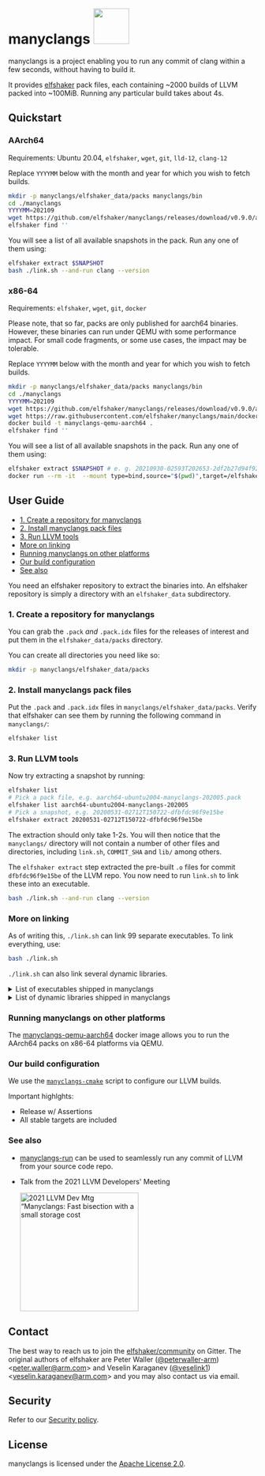 # manyclangs <img src="https://llvm.org/img/DragonSmall.png" width="auto" height="72">
manyclangs is a project enabling you to run any commit of clang within a few seconds, without having to build it.

It provides [elfshaker](https://github.com/elfshaker/elfshaker) pack files, each containing ~2000 builds of LLVM packed into ~100MiB. Running any particular build takes about 4s.

## Quickstart

### AArch64
Requirements: Ubuntu 20.04, `elfshaker`, `wget`, `git`, `lld-12`, `clang-12`

Replace `YYYYMM` below with the month and year for which you wish to fetch builds.
```bash
mkdir -p manyclangs/elfshaker_data/packs manyclangs/bin
cd ./manyclangs
YYYYMM=202109
wget https://github.com/elfshaker/manyclangs/releases/download/v0.9.0/aarch64-ubuntu2004-manyclangs-$YYYYMM.pack{,.idx} -P elfshaker_data/packs
elfshaker find ''
```

You will see a list of all available snapshots in the pack.
Run any one of them using:
```bash
elfshaker extract $SNAPSHOT
bash ./link.sh --and-run clang --version
```

### x86-64
Requirements: `elfshaker`, `wget`, `git`, `docker`

Please note, that so far, packs are only published for aarch64 binaries.
However, these binaries can run under QEMU with some performance impact. For
small code fragments, or some use cases, the impact may be tolerable.

Replace `YYYYMM` below with the month and year for which you wish to fetch builds.
```bash
mkdir -p manyclangs/elfshaker_data/packs manyclangs/bin
cd ./manyclangs
YYYYMM=202109
wget https://github.com/elfshaker/manyclangs/releases/download/v0.9.0/aarch64-ubuntu2004-manyclangs-$YYYYMM.pack{,.idx} -P elfshaker_data/packs
wget https://raw.githubusercontent.com/elfshaker/manyclangs/main/docker-qemu-aarch64/Dockerfile
docker build -t manyclangs-qemu-aarch64 .
elfshaker find ''
```

You will see a list of all available snapshots in the pack.
Run any one of them using:
```bash
elfshaker extract $SNAPSHOT # e. g. 20210930-02593T202653-2df2b27d94f9268
docker run --rm -it  --mount type=bind,source="$(pwd)",target=/elfshaker manyclangs-qemu-aarch64  bash -c 'bash ./link.sh --and-run clang --version'
```

## User Guide

- [1. Create a repository for manyclangs](#1-create-a-repository-for-manyclangs)
- [2. Install manyclangs pack files](#2-install-manyclangs-pack-files)
- [3. Run LLVM tools](#3-run-llvm-tools)
- [More on linking](#more-on-linking)
- [Running manyclangs on other platforms](#running-manyclangs-on-other-platforms)
- [Our build configuration](#our-build-configuration)
- [See also](#see-also)

You need an elfshaker repository to extract the binaries into. An elfshaker repository is simply a directory with an `elfshaker_data` subdirectory.

### 1. Create a repository for manyclangs
You can grab the `.pack` *and* `.pack.idx` files for the releases of interest and put them in the `elfshaker_data/packs` directory.

You can create all directories you need like so:
```bash
mkdir -p manyclangs/elfshaker_data/packs
```

### 2. Install manyclangs pack files
Put the `.pack` and `.pack.idx` files in `manyclangs/elfshaker_data/packs`. Verify that elfshaker can see them by running the following command in `manyclangs/`:
```bash
elfshaker list
```

### 3. Run LLVM tools
Now try extracting a snapshot by running:
```bash
elfshaker list
# Pick a pack file, e.g. aarch64-ubuntu2004-manyclangs-202005.pack
elfshaker list aarch64-ubuntu2004-manyclangs-202005
# Pick a snapshot, e.g. 20200531-02712T150722-dfbfdc96f9e15be
elfshaker extract 20200531-02712T150722-dfbfdc96f9e15be
```

The extraction should only take 1-2s. You will then notice that the `manyclangs/` directory will not contain a number of other files and directories, including `link.sh`, `COMMIT_SHA` and `lib/` among others.

The `elfshaker extract` step extracted the pre-built `.o` files for commit `dfbfdc96f9e15be` of the LLVM repo. You now need to run `link.sh` to link these into an executable.
```bash
bash ./link.sh --and-run clang --version
```

### More on linking
As of writing this, `./link.sh` can link 99 separate executables. To link everything, use:
```bash
bash ./link.sh
```

`./link.sh` can also link several dynamic libraries.

<details>
  <summary>List of executables shipped in manyclangs</summary>

    - FileCheck
    - arcmt-test
    - bugpoint
    - c-arcmt-test
    - c-index-test
    - clang
    - clang++
    - clang-$VER
    - clang-check
    - clang-cl
    - clang-cpp
    - clang-diff
    - clang-extdef-mapping
    - clang-format
    - clang-import-test
    - clang-offload-bundler
    - clang-offload-wrapper
    - clang-refactor
    - clang-rename
    - clang-scan-deps
    - clang-tblgen
    - count
    - diagtool
    - dsymutil
    - llc
    - lli
    - lli-child-target
    - llvm-PerfectShuffle
    - llvm-addr2line
    - llvm-ar
    - llvm-as
    - llvm-bcanalyzer
    - llvm-c-test
    - llvm-cat
    - llvm-cfi-verify
    - llvm-config
    - llvm-cov
    - llvm-cvtres
    - llvm-cxxdump
    - llvm-cxxfilt
    - llvm-cxxmap
    - llvm-diff
    - llvm-dis
    - llvm-dlltool
    - llvm-dwarfdump
    - llvm-dwp
    - llvm-elfabi
    - llvm-exegesis
    - llvm-extract
    - llvm-gsymutil
    - llvm-ifs
    - llvm-install-name-tool
    - llvm-isel-fuzzer
    - llvm-itanium-demangle-fuzzer
    - llvm-jitlink
    - llvm-lib
    - llvm-link
    - llvm-lipo
    - llvm-lto
    - llvm-lto2
    - llvm-mc
    - llvm-mca
    - llvm-microsoft-demangle-fuzzer
    - llvm-ml
    - llvm-modextract
    - llvm-mt
    - llvm-nm
    - llvm-objcopy
    - llvm-objdump
    - llvm-opt-fuzzer
    - llvm-opt-report
    - llvm-pdbutil
    - llvm-profdata
    - llvm-ranlib
    - llvm-rc
    - llvm-readelf
    - llvm-readobj
    - llvm-reduce
    - llvm-rtdyld
    - llvm-size
    - llvm-special-case-list-fuzzer
    - llvm-split
    - llvm-stress
    - llvm-strings
    - llvm-strip
    - llvm-symbolizer
    - llvm-tblgen
    - llvm-undname
    - llvm-xray
    - llvm-yaml-numeric-parser-fuzzer
    - not
    - obj2yaml
    - opt
    - sancov
    - sanstats
    - verify-uselistorder
    - yaml-bench
    - yaml2obj
</details>

<details>
  <summary>List of dynamic libraries shipped in manyclangs</summary>

    - libLTO.so
    - libLTO.so.$VERgit
    - libRemarks.so
    - libRemarks.so.$VERgit
    - libclang-cpp.so
    - libclang-cpp.so.$VERgit
    - libclang.so
    - libclang.so.$VER
    - libclang.so.$VERgit
</details>

### Running manyclangs on other platforms

The [manyclangs-qemu-aarch64](https://github.com/elfshaker/manyclangs/tree/main/docker-qemu-aarch64) docker image allows you to run the AArch64 packs on x86-64 platforms via QEMU.

### Our build configuration
We use the [`manyclangs-cmake`](https://github.com/elfshaker/elfshaker/blob/main/contrib/manyclangs-cmake) script to configure our LLVM builds.

Important highlghts:
- Release w/ Assertions
- All stable targets are included

### See also
- [manyclangs-run](https://github.com/elfshaker/elfshaker/blob/main/contrib/manyclangs-run) can be used to seamlessly run any commit of LLVM from your source code repo.
- Talk from the 2021 LLVM Developers' Meeting

  <a href="https://www.youtube.com/watch?v=l2KWOqEGRwg">
    <img src="https://img.youtube.com/vi/l2KWOqEGRwg/0.jpg" width="240" alt="2021 LLVM Dev Mtg “Manyclangs: Fast bisection with a small storage cost">
  </a>

## Contact

The best way to reach us to join the [elfshaker/community](https://gitter.im/elfshaker/community) on Gitter.
The original authors of elfshaker are Peter Waller ([@peterwaller-arm](https://github.com/peterwaller-arm)) \<peter.waller@arm.com\> and Veselin Karaganev ([@veselink1](https://github.com/veselink1)) \<veselin.karaganev@arm.com\> and you may also contact us via email.

## Security

Refer to our [Security policy](SECURITY.md).

## License

manyclangs is licensed under the [Apache License 2.0](LICENSE).
